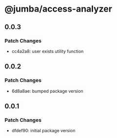 # @jumba/access-analyzer

## 0.0.3

### Patch Changes

- cc4a2a8: user exists utility function

## 0.0.2

### Patch Changes

- 6d8a8ae: bumped package version

## 0.0.1

### Patch Changes

- dfdef90: initial package version
